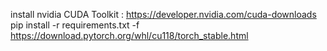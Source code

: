 install nvidia CUDA Toolkit : https://developer.nvidia.com/cuda-downloads
pip install -r requirements.txt -f https://download.pytorch.org/whl/cu118/torch_stable.html
